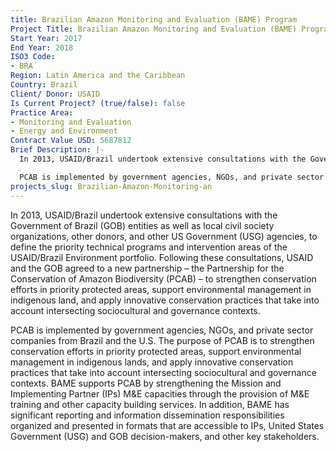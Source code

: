 ```yaml
---
title: Brazilian Amazon Monitoring and Evaluation (BAME) Program
Project Title: Brazilian Amazon Monitoring and Evaluation (BAME) Program
Start Year: 2017
End Year: 2018
ISO3 Code:
- BRA
Region: Latin America and the Caribbean
Country: Brazil
Client/ Donor: USAID
Is Current Project? (true/false): false
Practice Area:
- Monitoring and Evaluation
- Energy and Environment
Contract Value USD: 5687812
Brief Description: |-
  In 2013, USAID/Brazil undertook extensive consultations with the Government of Brazil (GOB) entities as well as local civil society organizations, other donors, and other US Government (USG) agencies, to define the priority technical programs and intervention areas of the USAID/Brazil Environment portfolio. Following these consultations, USAID and the GOB agreed to a new partnership – the Partnership for the Conservation of Amazon Biodiversity (PCAB) – to strengthen conservation efforts in priority protected areas, support environmental management in indigenous land, and apply innovative conservation practices that take into account intersecting sociocultural and governance contexts.

  PCAB is implemented by government agencies, NGOs, and private sector companies from Brazil and the U.S.  The purpose of PCAB is to strengthen conservation efforts in priority protected areas, support environmental management in indigenous lands, and apply innovative conservation practices that take into account intersecting sociocultural and governance contexts. BAME supports PCAB by strengthening the Mission and Implementing Partner (IPs) M&E capacities through the provision of M&E training and other capacity building services. In addition, BAME has significant reporting and information dissemination responsibilities organized and presented in formats that are accessible to IPs, United States Government (USG) and GOB decision-makers, and other key stakeholders.
projects_slug: Brazilian-Amazon-Monitoring-an
---
```


In 2013, USAID/Brazil undertook extensive consultations with the Government of Brazil (GOB) entities as well as local civil society organizations, other donors, and other US Government (USG) agencies, to define the priority technical programs and intervention areas of the USAID/Brazil Environment portfolio. Following these consultations, USAID and the GOB agreed to a new partnership – the Partnership for the Conservation of Amazon Biodiversity (PCAB) – to strengthen conservation efforts in priority protected areas, support environmental management in indigenous land, and apply innovative conservation practices that take into account intersecting sociocultural and governance contexts.

PCAB is implemented by government agencies, NGOs, and private sector companies from Brazil and the U.S.  The purpose of PCAB is to strengthen conservation efforts in priority protected areas, support environmental management in indigenous lands, and apply innovative conservation practices that take into account intersecting sociocultural and governance contexts. BAME supports PCAB by strengthening the Mission and Implementing Partner (IPs) M&E capacities through the provision of M&E training and other capacity building services. In addition, BAME has significant reporting and information dissemination responsibilities organized and presented in formats that are accessible to IPs, United States Government (USG) and GOB decision-makers, and other key stakeholders.